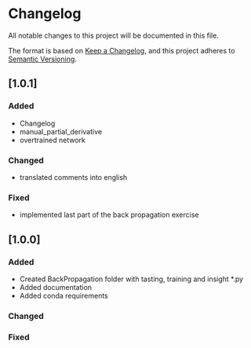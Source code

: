 # Changelog

All notable changes to this project will be documented in this file.

The format is based on [Keep a Changelog](https://keepachangelog.com/en/1.0.0/), and this project adheres to [Semantic Versioning](https://semver.org/spec/v2.0.0.html).


## [1.0.1] 
### Added
- Changelog
- manual_partial_derivative
- overtrained network

### Changed
- translated comments into english

### Fixed
- implemented last part of the back propagation exercise

## [1.0.0]
### Added
- Created BackPropagation folder with tasting, training and insight *.py
- Added documentation
- Added conda requirements

### Changed

### Fixed
